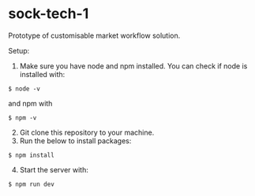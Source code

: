 # sock-tech-1
Prototype of customisable market workflow solution.

Setup:

1. Make sure you have node and npm installed. You can check if node is installed with:

```$ node -v```

and npm with

```$ npm -v```

2. Git clone this repository to your machine.
3. Run the below to install packages:

```$ npm install```

4. Start the server with:

```$ npm run dev```
